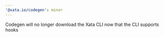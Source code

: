 ```yaml
---
'@xata.io/codegen': minor
---
```


Codegen will no longer download the Xata CLI now that the CLI supports hooks

